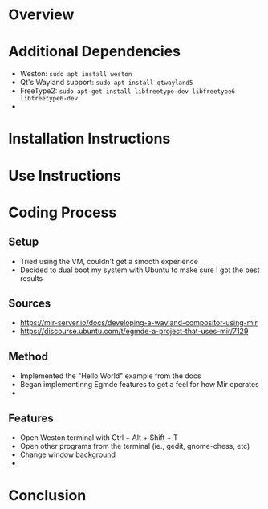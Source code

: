 # Overview

# Additional Dependencies
- Weston: `sudo apt install weston`
- Qt's Wayland support: `sudo apt install qtwayland5`
- FreeType2: `sudo apt-get install libfreetype-dev libfreetype6 libfreetype6-dev`
-  


# Installation Instructions

# Use Instructions

# Coding Process
## Setup
- Tried using the VM, couldn't get a smooth experience
- Decided to dual boot my system with Ubuntu to make sure I got the best results

## Sources
- https://mir-server.io/docs/developing-a-wayland-compositor-using-mir
- https://discourse.ubuntu.com/t/egmde-a-project-that-uses-mir/7129

## Method
- Implemented the "Hello World" example from the docs
- Began implementinng Egmde features to get a feel for how Mir operates
- 

## Features
- Open Weston terminal with Ctrl + Alt + Shift + T
- Open other programs from the terminal (ie., gedit, gnome-chess, etc)
- Change window background
- 

# Conclusion
